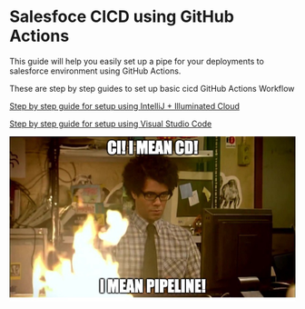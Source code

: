# Salesfoce CICD using GitHub Actions
This guide will help you easily set up a pipe for your deployments to salesforce environment using GitHub Actions.

These are step by step guides to set up basic cicd GitHub Actions Workflow

[Step by step guide for setup using IntelliJ + Illuminated Cloud](guides/Salesforce-gha-IntelliJ.md)

[Step by step guide for setup using Visual Studio Code](guides/Salesforce-gha-VSC.md)

![Deploymeme](https://github.com/simasR/salesforce-gha/blob/main/images/itCrowd.jpeg)
